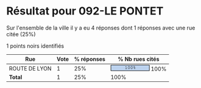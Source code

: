 # Résultat pour 092-LE PONTET

Sur l'ensemble de la ville il y a eu 4 réponses dont 1 réponses avec une rue citée (25%)

1 points noirs identifiés

| Rue | Vote | % réponses | % Nb rues cités|
|-----|------|------------|----------------|
| ROUTE DE LYON | 1 | 25% | <img src="../../img/bar_100.gif" />&nbsp;100%|
| **Total** | 1 | 25% | 100%|
